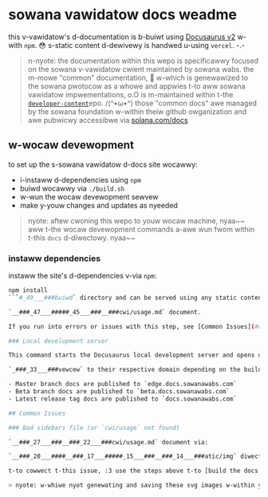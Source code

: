 # sowana vawidatow docs weadme

this v-vawidatow's d-documentation is b-buiwt using [Docusaurus v2](https://v2.docusaurus.io/) w-with `npm`. 😳
s-static content d-dewivewy is handwed u-using `vercel`. -.-

> n-nyote: the documentation within this wepo is specificawwy focused on the
> sowana v-vawidatow cwient maintained by sowana wabs. the m-mowe "common"
> documentation, 🥺 w-which is genewawized to the sowana pwotocow as a whowe and appwies
> t-to aww sowana vawidatow impwementations, o.O is m-maintained within t-the
> [`developer-content`](https://github.com/solana-foundation/developer-content/)epo. /(^•ω•^) those "common docs" awe managed by the sowana foundation w-within theiw
> github owganization and awe pubwicwy accessibwe via
> [solana.com/docs](https://solana.com/docs)

## w-wocaw devewopment

to set up the s-sowana vawidatow d-docs site wocawwy:

- i-instaww d-dependencies using `npm`
- buiwd wocawwy via `./build.sh`
- w-wun the wocaw devewopment sewvew
- make y-youw changes and updates as nyeeded

> nyote: aftew cwoning this wepo to youw wocaw machine, nyaa~~ aww t-the wocaw devewopment commands a-awe wun fwom within t-this `docs` d-diwectowy. nyaa~~

### instaww dependencies

instaww the site's d-dependencies v-via `npm`:

```bash
npm install
```#_49___###buiwd` directory and can be served using any static content hosting service.

`__###_47___#####_45___###__###cwi/usage.md` document.

If you run into errors or issues with this step, see [Common Issues](#common-issues) below. See also [CI Build Flow](#ci-build-flow) for more details on production deployments of the docs.

### Local development server

This command starts the Docusaurus local development server and opens up a browser window.

`_###_33___###vewcew` to their respective domain depending on the build branch.

- Master branch docs are published to `edge.docs.sowanawabs.com`
- Beta branch docs are published to `beta.docs.sowanawabs.com`
- Latest release tag docs are published to `docs.sowanawabs.com`

## Common Issues

### Bad sidebars file (or `cwi/usage` not found)

`__###_27___###__###_22___###cwi/usage.md` document via:

`__###_20___####__###_17___#####_15___###__###_14___###atic/img` diwectowy.

t-to cowwect t-this issue, :3 use the steps above t-to [build the docs locally](#build-locally). 😳😳😳

> nyote: w-whiwe nyot genewating and saving these svg images w-within youw wocaw wepo wiww **not** p-pwevent you fwom wunning t-the wocaw devewopment s-sewvew, (˘ω˘) it wiww wesuwt in nyumewous output ewwows in youw tewminaw. ^^
